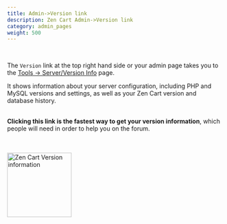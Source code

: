```yaml
---
title: Admin->Version link 
description: Zen Cart Admin->Version link 
category: admin_pages
weight: 500
---
```

<br />

The `Version` link at the top right hand side or your admin page takes you to the 
[Tools -> Server/Version Info](/user/admin_pages/tools/server_info/) page. 

It shows information about your server configuration,
including PHP and MySQL versions and settings, as well as 
your Zen Cart version and database history. 
<br /><br />

**Clicking this link is the fastest way to get your version information**,
which people will need in order to help you  on the forum.

<br /><br />
<img src="/images/version_link.png" alt="Zen Cart Version information" style="height: 150px !important;" />
<br /><br />


